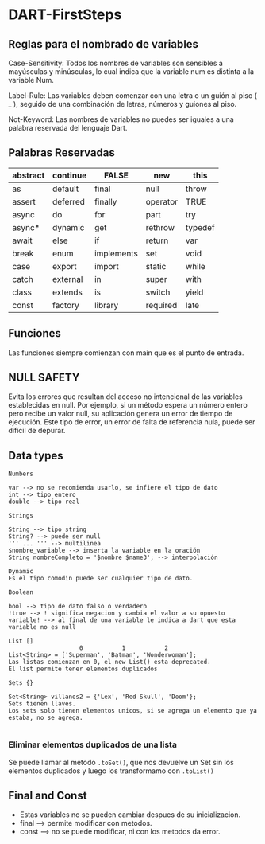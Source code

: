 # DART-FirstSteps

## Reglas para el nombrado de variables

Case-Sensitivity: Todos los nombres de variables son sensibles a mayúsculas y minúsculas, lo cual indica que la variable num es distinta a la variable Num.

Label-Rule: Las variables deben comenzar con una letra o un guión al piso ( \_ ), seguido de una combinación de letras, números y guiones al piso.

Not-Keyword: Las nombres de variables no puedes ser iguales a una palabra reservada del lenguaje Dart.

## Palabras Reservadas

| abstract | continue | FALSE      | new      | this    |
| -------- | -------- | ---------- | -------- | ------- |
| as       | default  | final      | null     | throw   |
| assert   | deferred | finally    | operator | TRUE    |
| async    | do       | for        | part     | try     |
| async\*  | dynamic  | get        | rethrow  | typedef |
| await    | else     | if         | return   | var     |
| break    | enum     | implements | set      | void    |
| case     | export   | import     | static   | while   |
| catch    | external | in         | super    | with    |
| class    | extends  | is         | switch   | yield   |
| const    | factory  | library    | required | late    |

## Funciones

Las funciones siempre comienzan con main que es el punto de entrada.

## NULL SAFETY

Evita los errores que resultan del acceso no intencional de las variables establecidas en null. Por ejemplo, si un método espera un número entero pero recibe un valor null, su aplicación genera un error de tiempo de ejecución. Este tipo de error, un error de falta de referencia nula, puede ser difícil de depurar.

## Data types

```
Numbers

var --> no se recomienda usarlo, se infiere el tipo de dato
int --> tipo entero
double --> tipo real

Strings

String --> tipo string
String? --> puede ser null
''' ... ''' --> multilinea
$nombre_variable --> inserta la variable en la oración
String nombreCompleto = '$nombre $name3'; --> interpolación

Dynamic
Es el tipo comodin puede ser cualquier tipo de dato.

Boolean

bool --> tipo de dato falso o verdadero
!true --> ! significa negacion y cambia el valor a su opuesto
variable! --> al final de una variable le indica a dart que esta variable no es null

List []
                    0           1           2
List<String> = ['Superman', 'Batman', 'Wonderwoman'];
Las listas comienzan en 0, el new List() esta deprecated.
El list permite tener elementos duplicados

Sets {}

Set<String> villanos2 = {'Lex', 'Red Skull', 'Doom'};
Sets tienen llaves.
Los sets solo tienen elementos unicos, si se agrega un elemento que ya estaba, no se agrega.


```

### Eliminar elementos duplicados de una lista

Se puede llamar al metodo `.toSet()`, que nos devuelve un Set sin los elementos duplicados y luego los transformamo con `.toList()`

## Final and Const

- Estas variables no se pueden cambiar despues de su inicializacion.
- final --> permite modificar con metodos.
- const --> no se puede modificar, ni con los metodos da error.
